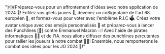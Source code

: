 "🇫🇷Préparez-vous pour un affrontement d'idées avec notre application de 2024 📅! Enfilez vos gilets jaunes 🧥, devenez un coSignataire de l'art 68 européen 📜, et formez-vous pour voter avec l'emblème R.I.C 🗳️. Créez votre avatar unique avec des emojis personnalisés 🥳 et préparez-vous à lancer des Punchlines [🥊] contre Emmanuel Macron 💥! Avec l'aide de pirates informatiques 🏴‍☠️ et de l'IA, nous allons diffuser des punchlines percutantes pour rallier les joueurs à notre combat 💬🌐! Ensemble, nous remporterons le combat des idées pour les JO 2024 🏅!"